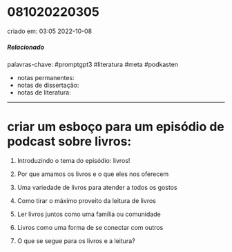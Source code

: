 # 081020220305
criado em: 03:05 2022-10-08

##### Relacionado
palavras-chave: #promptgpt3 #literatura #meta #podkasten 
- notas permanentes: 
- notas de dissertação:
- notas de literatura: 

---
# criar um esboço para um episódio de podcast sobre livros:  
  
1. Introduzindo o tema do episódio: livros!  
  
2. Por que amamos os livros e o que eles nos oferecem  
  
3. Uma variedade de livros para atender a todos os gostos  
  
4. Como tirar o máximo proveito da leitura de livros  
  
5. Ler livros juntos como uma família ou comunidade  
  
6. Livros como uma forma de se conectar com outros  
  
7. O que se segue para os livros e a leitura?  
  
